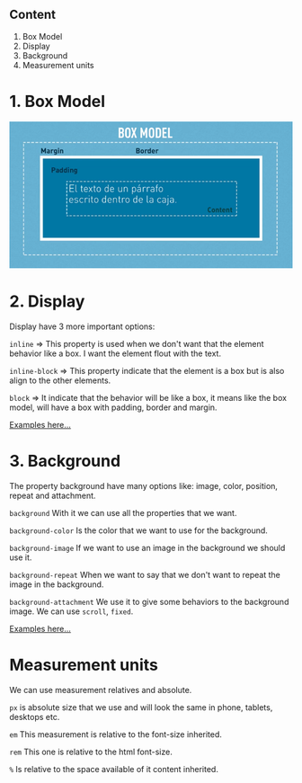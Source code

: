 ## Content

1. Box Model
2. Display
3. Background
4. Measurement units




# 1. Box Model
![d](./images/box-model.PNG)

# 2. Display

Display have 3 more important options:

`inline` => This property is used when we don't want that the element behavior like a box. I want the element flout with the text.

`inline-block` => This property indicate that the element is a box but is also align to the other elements.

`block` => It indicate that the behavior will be like a box, it means like the box model, will have a box with padding, border and margin.

[Examples here...](https://codepen.io/LeslieMeneses/pen/dyyeejm)

# 3. Background

The property background have many options like: image, color, position, repeat and attachment.

`background` With it we can use all the properties that we want.

`background-color` Is the color that we want to use for the background.

`background-image` If we want to use an image in the background we should use it.

`background-repeat` When we want to say that we don't want to repeat the image in the background.

`background-attachment` We use it to give some behaviors to the background image. We can use `scroll`, `fixed`.

[Examples here...](https://codepen.io/LeslieMeneses/pen/dyyeKJL)

# Measurement units
We can use measurement relatives and absolute.

`px` is absolute size that we use and will look the same in phone, tablets, desktops etc.

`em` This measurement is relative to the font-size inherited.

`rem` This one is relative to the html font-size.

`%` Is relative to the space available of it content inherited.
